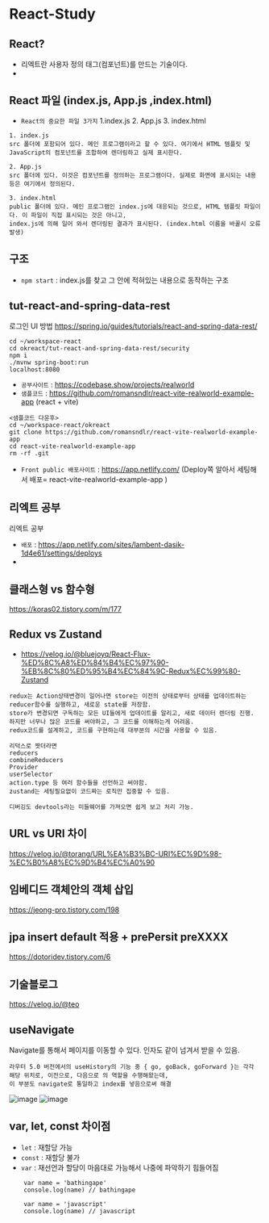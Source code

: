 # React-Study

## React?
- 리엑트란 사용자 정의 태그(컴포넌트)를 만드는 기술이다.
- 
## React 파일 (index.js, App.js ,index.html)

- `React의 중요한 파일 3가지`
   1.index.js
   2. App.js
   3. index.html  
  
```
1. index.js
src 폴더에 포함되어 있다. 메인 프로그램이라고 할 수 있다. 여기에서 HTML 템플릿 및 JavaScript의 컴포넌트를 조합하여 렌더링하고 실제 표시한다.

2. App.js
src 폴더에 있다. 이것은 컴포넌트를 정의하는 프로그램이다. 실제로 화면에 표시되는 내용 등은 여기에서 정의된다.

3. index.html
public 폴더에 있다. 메인 프로그램인 index.js에 대응되는 것으로, HTML 템플릿 파일이다. 이 파일이 직접 표시되는 것은 아니고,
index.js에 의해 일어 와서 렌더링된 결과가 표시된다. (index.html 이름을 바꿀시 오류발생)
```

## 구조
- `npm start` : index.js를 찾고 그 안에 적혀있는 내용으로 동작하는 구조


## tut-react-and-spring-data-rest
로그인 UI 방법
https://spring.io/guides/tutorials/react-and-spring-data-rest/  
```
cd ~/workspace-react
cd okreact/tut-react-and-spring-data-rest/security
npm i
./mvnw spring-boot:run
localhost:8080
```

- `공부사이트` : https://codebase.show/projects/realworld
- `샘플코드` : https://github.com/romansndlr/react-vite-realworld-example-app (react + vite)
```
<샘플코드 다운후>
cd ~/workspace-react/okreact
git clone https://github.com/romansndlr/react-vite-realworld-example-app
cd react-vite-realworld-example-app
rm -rf .git
```

- `Front public 배포사이트` : https://app.netlify.com/  (Deploy쪽 알아서 세팅해서 배포= react-vite-realworld-example-app )

## 리엑트 공부
리엑트 공부
- `배포` : https://app.netlify.com/sites/lambent-dasik-1d4e61/settings/deploys
- 
## 클래스형 vs 함수형

https://koras02.tistory.com/m/177


## Redux vs Zustand
- https://velog.io/@bluejoyq/React-Flux-%ED%8C%A8%ED%84%B4%EC%97%90-%EB%8C%80%ED%95%B4%EC%84%9C-Redux%EC%99%80-Zustand  
```
redux는 Action상태변경이 일어나면 store는 이전의 상태로부터 상태를 업데이트하는 reducer함수를 실행하고, 새로운 state를 저장함.
store가 변경되면 구독하는 모든 UI들에게 업데이트를 알리고, 새로 데이터 렌더링 진행.
하지만 너무나 많은 코드를 써야하고, 그 코드를 이해하는게 어려움.
redux코드를 설계하고, 코드를 구현하는데 대부분의 시간을 사용할 수 있음.

리덕스로 짯더라면 
reducers
combineReducers
Provider
userSelector
action.type 등 여러 함수들을 선언하고 써야함.
zustand는 세팅필요없이 코드짜는 로직만 집중할 수 있음.

디버깅도 devtools라는 미들웨어를 가져오면 쉽게 보고 처리 가능.
```

## URL vs URI 차이

https://velog.io/@torang/URL%EA%B3%BC-URI%EC%9D%98-%EC%B0%A8%EC%9D%B4%EC%A0%90


## 임베디드 객체안의 객체 삽입
https://jeong-pro.tistory.com/198




## jpa insert default 적용 + prePersit preXXXX 
https://dotoridev.tistory.com/6

## 기술블로그
https://velog.io/@teo


## useNavigate
Navigate를 통해서 페이지를 이동할 수 있다. 인자도 같이 넘겨서 받을 수 있음.
```
라우터 5.0 버전에서의 useHistory의 기능 중 { go, goBack, goForward }는 각각 해당 위치로, 이전으로, 다음으로 의 역할을 수행해왔는데,
이 부분도 navigate로 통일하고 index를 넣음으로써 해결
```
![image](https://user-images.githubusercontent.com/35188271/174535076-a114629c-2584-4016-8e41-07413654419b.png)
![image](https://user-images.githubusercontent.com/35188271/174535090-56c14057-ddd7-4c8a-a89f-22b58d3587e3.png)


## var, let, const 차이점
- `let` : 재할당 가능
- `const` : 재할당 불가
- `var` : 재선언과 할당이 마음대로 가능해서 나중에 파악하기 힘들어짐  
```
    var name = 'bathingape'
    console.log(name) // bathingape

    var name = 'javascript'
    console.log(name) // javascript
```
